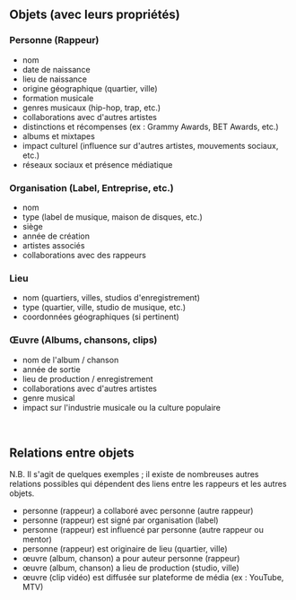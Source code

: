## Objets (avec leurs propriétés)

### Personne (Rappeur)
- nom
- date de naissance
- lieu de naissance
- origine géographique (quartier, ville)
- formation musicale
- genres musicaux (hip-hop, trap, etc.)
- collaborations avec d'autres artistes
- distinctions et récompenses (ex : Grammy Awards, BET Awards, etc.)
- albums et mixtapes
- impact culturel (influence sur d'autres artistes, mouvements sociaux, etc.)
- réseaux sociaux et présence médiatique

### Organisation (Label, Entreprise, etc.)
- nom
- type (label de musique, maison de disques, etc.)
- siège
- année de création
- artistes associés
- collaborations avec des rappeurs

### Lieu
- nom (quartiers, villes, studios d'enregistrement)
- type (quartier, ville, studio de musique, etc.)
- coordonnées géographiques (si pertinent)

### Œuvre (Albums, chansons, clips)
- nom de l'album / chanson
- année de sortie
- lieu de production / enregistrement
- collaborations avec d'autres artistes
- genre musical
- impact sur l'industrie musicale ou la culture populaire

<br/>

## Relations entre objets

N.B. Il s'agit de quelques exemples ; il existe de nombreuses autres relations possibles qui dépendent des liens entre les rappeurs et les autres objets.

- personne (rappeur) a collaboré avec personne (autre rappeur)
- personne (rappeur) est signé par organisation (label)
- personne (rappeur) est influencé par personne (autre rappeur ou mentor)
- personne (rappeur) est originaire de lieu (quartier, ville)
- œuvre (album, chanson) a pour auteur personne (rappeur)
- œuvre (album, chanson) a lieu de production (studio, ville)
- œuvre (clip vidéo) est diffusée sur plateforme de média (ex : YouTube, MTV)

